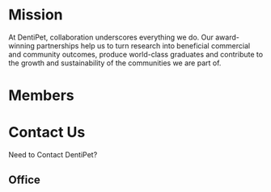 # Mission 

At DentiPet, collaboration underscores everything we do. Our award-winning partnerships help us to turn research into beneficial commercial and community outcomes, produce world-class graduates and contribute to the growth and sustainability of the communities we are part of.

# Members

# Contact Us

Need to Contact DentiPet?  

## Office




